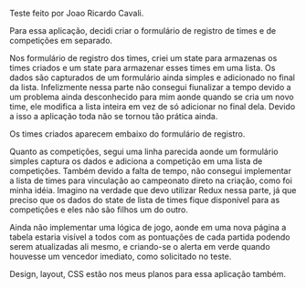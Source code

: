 Teste feito por Joao Ricardo Cavali.

Para essa aplicação, decidi criar o formulário de registro de times e de competições em separado.

Nos formulário de registro dos times, criei um state para armazenas os times criados e um state para armazenar esses times em uma lista. Os dados são capturados de um formulário ainda simples e adicionado no final da lista. 
Infelizmente nessa parte não consegui fiunalizar a tempo devido a um problema ainda desconhecido para mim aonde quando se cria um novo time, ele modifica a lista inteira em vez de só adicionar no final dela. Devido a isso a aplicação toda não se tornou tão prática ainda.

Os times criados aparecem embaixo do formulário de registro.

Quanto as competições, segui uma linha parecida aonde um formulário simples captura os dados e adiciona a competição em uma lista de competições. Também devido a falta de tempo, não consegui implementar a lista de times para vinculação ao campeonato direto na criação, como foi minha idéia. Imagino na verdade que devo utilizar Redux nessa parte, já que preciso que os dados do state de lista de times fique disponível para as competições e eles não são filhos um do outro.

Ainda não implementar uma lógica de jogo, aonde em uma nova página a tabela estaria visível a todos com as pontuações de cada partida podendo serem atualizadas ali mesmo, e criando-se o alerta em verde quando houvesse um vencedor imediato, como solicitado no teste.

Design, layout, CSS estão nos meus planos para essa aplicação também.